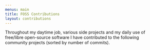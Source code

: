 ```yaml
---
menus: main
title: FOSS Contributions
layout: contributions
---
```

Throughout my daytime job, various side projects and my daily use of free/libre
open-source software I have contributed to the following community projects
(sorted by number of commits).